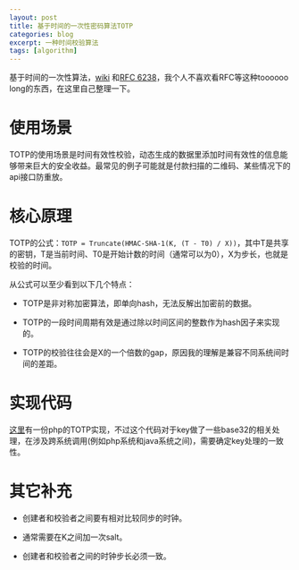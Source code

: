 ```yaml
---
layout: post
title: 基于时间的一次性密码算法TOTP
categories: blog
excerpt: 一种时间校验算法
tags: [algorithm]
---
```


基于时间的一次性算法，<a href="http://en.wikipedia.org/wiki/Time-based_One-time_Password_Algorithm">wiki</a> 和<a href="http://tools.ietf.org/html/rfc6238">RFC 6238</a>，我个人不喜欢看RFC等这种toooooo long的东西，在这里自己整理一下。

# 使用场景

TOTP的使用场景是时间有效性校验，动态生成的数据里添加时间有效性的信息能够带来巨大的安全收益。最常见的例子可能就是付款扫描的二维码、某些情况下的api接口防重放。

# 核心原理

TOTP的公式：`TOTP = Truncate(HMAC-SHA-1(K, (T - T0) /
X))`，其中T是共享的密钥，T是当前时间、T0是开始计数的时间（通常可以为0），X为步长，也就是校验的时间。

从公式可以至少看到以下几个特点：

* TOTP是非对称加密算法，即单向hash，无法反解出加密前的数据。

* TOTP的一段时间周期有效是通过除以时间区间的整数作为hash因子来实现的。

* TOTP的校验往往会是X的一个倍数的gap，原因我的理解是兼容不同系统间时间的差距。

# 实现代码

<a href="https://www.idontplaydarts.com/static/ga.php_.txt">这里</a>有一份php的TOTP实现，不过这个代码对于key做了一些base32的相关处理，在涉及跨系统调用(例如php系统和java系统之间)，需要确定key处理的一致性。


# 其它补充

* 创建者和校验者之间要有相对比较同步的时钟。

* 通常需要在K之间加一次salt。

* 创建者和校验者之间的时钟步长必须一致。

